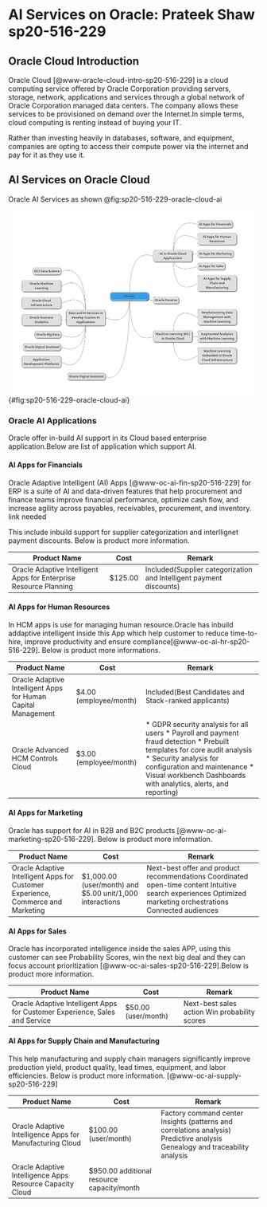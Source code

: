# AI Services on Oracle: Prateek Shaw sp20-516-229


## Oracle Cloud Introduction

Oracle Cloud [@www-oracle-cloud-intro-sp20-516-229] is a cloud computing service offered by Oracle Corporation providing servers, storage, network, applications and services through a global network of Oracle Corporation managed data centers. The company allows these services to be provisioned on demand over the Internet.In simple terms, cloud computing is renting instead of buying your IT. 

Rather than investing heavily in databases, software, and equipment, companies are opting to access their compute power via the internet and pay for it as they use it.

## AI Services on Oracle Cloud

Oracle AI Services as shown @fig:sp20-516-229-oracle-cloud-ai

![AI Services on Oracle](images/sp20-516-229-oracle_ai_service.png){#fig:sp20-516-229-oracle-cloud-ai}

### Oracle AI Applications

Oracle offer in-build AI support in its Cloud based enterprise application.Below are list of application which support AI.

#### AI Apps for Financials 

Oracle Adaptive Intelligent (AI) Apps [@www-oc-ai-fin-sp20-516-229] for ERP is a suite of AI and data-driven features that help procurement and finance teams improve financial performance, optimize cash flow, and increase agility across payables, receivables, procurement, and inventory. link needed

This include inbuild support for supplier categorization and interllignet payment discounts. Below is product more information.

<div class="smalltable">

| Product Name             | Cost | Remark |
| ------------------- | ------- | ------------- |
| Oracle Adaptive Intelligent Apps for Enterprise Resource Planning  | $125.00  | Included(Supplier categorization and   Intelligent payment discounts) |

</div>

#### AI Apps for Human Resources 

In HCM apps is use for managing human resource.Oracle has inbuild addaptive intelligent inside this App which help customer to reduce time-to-hire, improve productivity and ensure compliance[@www-oc-ai-hr-sp20-516-229]. Below is product more informations. 

<div class="smalltable">

| Product Name             | Cost | Remark |
| ------------------- | ------- | ------------- |
| Oracle Adaptive Intelligent Apps for Human Capital Management  | $4.00 (employee/month)  | Included(Best Candidates and Stack-ranked applicants) |
| Oracle Advanced HCM Controls Cloud  | $3.00 (employee/month)  | * GDPR security analysis for all users * Payroll and payment fraud detection * Prebuilt templates for core audit analysis * Security analysis for configuration and maintenance * Visual workbench Dashboards with analytics, alerts, and reporting) |

</div>

#### AI Apps for Marketing  

Oracle has support for AI in B2B and B2C products [@www-oc-ai-marketing-sp20-516-229]. Below is product more information.

<div class="smalltable">

| Product Name             | Cost | Remark |
| ------------------- | ------- | ------------- |
| Oracle Adaptive Intelligent Apps for Customer Experience, Commerce and Marketing  | $1,000.00 (user/month) and $5.00 unit/1,000 interactions | Next-best offer and product recommendations Coordinated open-time content Intuitive search experiences Optimized marketing orchestrations Connected audiences |

</div>

#### AI Apps for Sales 

Oracle has incorporated intelligence inside the sales APP, using this customer can see Probability Scores, win the next big deal and they can focus account prioritization [@www-oc-ai-sales-sp20-516-229].Below is product more information.



<div class="smalltable">

| Product Name             | Cost | Remark |
| ------------------- | ------- | ------------- |
| Oracle Adaptive Intelligent Apps for Customer Experience, Sales and Service  | $50.00 (user/month) | Next-best sales action Win probability scores |

</div>

#### AI Apps for Supply Chain and Manufacturing 

This help manufacturing and supply chain managers significantly improve production yield, product quality, lead times, equipment, and labor efficiencies. Below is product more information. [@www-oc-ai-supply-sp20-516-229]

<div class="smalltable">

| Product Name             | Cost | Remark |
| ------------------- | ------- | ------------- |
| Oracle Adaptive Intelligence Apps for Manufacturing Cloud  | $100.00 (user/month)  | Factory command center Insights (patterns and correlations analysis) Predictive analysis Genealogy and traceability analysis |
| Oracle Adaptive Intelligence Apps Resource Capacity Cloud  | $950.00 additional resource capacity/month  |  |

</div>
